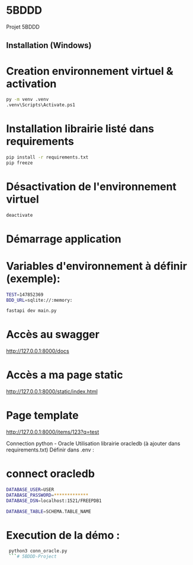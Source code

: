 # 5BDDD

Projet 5BDDD

## Installation (Windows)

# Creation environnement virtuel & activation

```bash
py -m venv .venv
.venv\Scripts\Activate.ps1
```
# Installation librairie listé dans requirements
```bash
pip install -r requirements.txt
pip freeze
```

# Désactivation de l'environnement virtuel
```bash
deactivate
```

# Démarrage application

# Variables d'environnement à définir (exemple):

```bash
TEST=147852369
BDD_URL=sqlite://:memory:
```

```bash
fastapi dev main.py
```

# Accès au swagger
http://127.0.0.1:8000/docs

# Accès a ma page static
http://127.0.0.1:8000/static/index.html

# Page template 
http://127.0.0.1:8000/items/123?q=test

Connection python - Oracle
Utilisation librairie oracledb (à ajouter dans requirements.txt)
Définir dans .env :

# connect oracledb

```bash
DATABASE_USER=USER
DATABASE_PASSWORD=*************
DATABASE_DSN=localhost:1521/FREEPDB1

DATABASE_TABLE=SCHEMA.TABLE_NAME
```

# Execution de la démo :

```bash
 python3 conn_oracle.py 
 ```#   5 B D D D - P r o j e c t 
 
 

